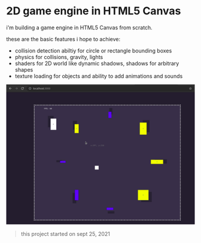 # 2D game engine in HTML5 Canvas
i'm building a game engine in HTML5 Canvas from scratch.

these are the basic features i hope to achieve:
- collision detection abiltiy for circle or rectangle bounding boxes
- physics for collisions, gravity, lights
- shaders for 2D world like dynamic shadows, shadows for arbitrary shapes
- texture loading for objects and ability to add animations and sounds

![screenshot 2D game engine in HTML Canvas](https://github.com/hackasaur/2D-game-engine-in-HTML-Canvas/blob/master/2D%20game%20engine%20in%20HTML%20Canvas.png)

>   this project started on sept 25, 2021
